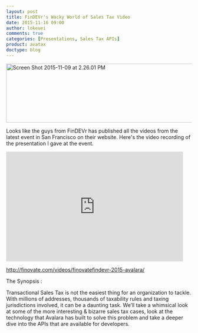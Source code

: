 ```yaml
---
layout: post
title: FinDEVr's Wacky World of Sales Tax Video
date: 2015-11-16 09:00
author: lokeuei
comments: true
categories: [Presentations, Sales Tax APIs]
product: avatax
doctype: blog
---
```

<a href="https://developer.avalara.com/wp-content/uploads/2015/11/Screen-Shot-2015-11-09-at-2.26.01-PM.png"><img class="alignnone wp-image-9416 size-full" src="https://developer.avalara.com/wp-content/uploads/2015/11/Screen-Shot-2015-11-09-at-2.26.01-PM.png" alt="Screen Shot 2015-11-09 at 2.26.01 PM" width="548" height="160" /></a>

Looks like the guys from FinDEVr has published all the videos from the latest event in San Francisco on their website. Here's the video recording of the presentation I gave at the event.

<iframe class="wistia_embed" src="http://fast.wistia.net/embed/iframe/ivqjxi290r" name="wistia_embed" width="480" height="298" frameborder="0" scrolling="no"></iframe>

<a href="http://finovate.com/videos/finovatefindevr-2015-avalara/">http://finovate.com/videos/finovatefindevr-2015-avalara/</a>

The Synopsis :

Transactional Sales Tax is not the easiest thing for an organization to tackle. With millions of addresses, thousands of taxability rules and taxing jurisdictions involved, it can be a daunting task. We’ll take a whimsical look at some of the more interesting &amp; bizarre sales tax cases, look at the technology that Avalara has built to solve this problem and take a deeper dive into the APIs that are available for developers.
